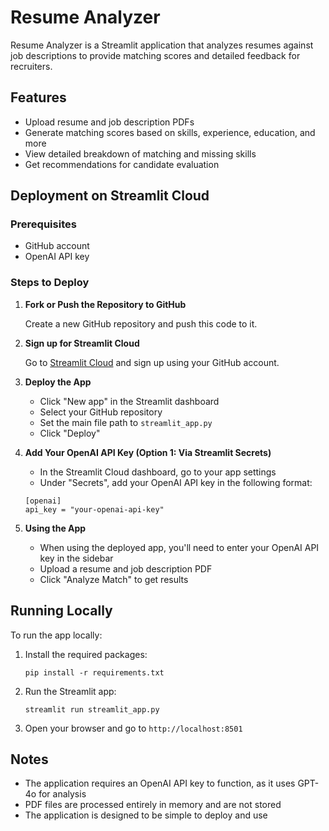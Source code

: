 # Resume Analyzer

Resume Analyzer is a Streamlit application that analyzes resumes against job descriptions to provide matching scores and detailed feedback for recruiters.

## Features

- Upload resume and job description PDFs
- Generate matching scores based on skills, experience, education, and more
- View detailed breakdown of matching and missing skills
- Get recommendations for candidate evaluation

## Deployment on Streamlit Cloud

### Prerequisites

- GitHub account
- OpenAI API key

### Steps to Deploy

1. **Fork or Push the Repository to GitHub**

   Create a new GitHub repository and push this code to it.

2. **Sign up for Streamlit Cloud**

   Go to [Streamlit Cloud](https://streamlit.io/cloud) and sign up using your GitHub account.

3. **Deploy the App**

   - Click "New app" in the Streamlit dashboard
   - Select your GitHub repository
   - Set the main file path to `streamlit_app.py`
   - Click "Deploy"

4. **Add Your OpenAI API Key (Option 1: Via Streamlit Secrets)**

   - In the Streamlit Cloud dashboard, go to your app settings
   - Under "Secrets", add your OpenAI API key in the following format:
   ```
   [openai]
   api_key = "your-openai-api-key"
   ```

5. **Using the App**

   - When using the deployed app, you'll need to enter your OpenAI API key in the sidebar
   - Upload a resume and job description PDF
   - Click "Analyze Match" to get results

## Running Locally

To run the app locally:

1. Install the required packages:
   ```
   pip install -r requirements.txt
   ```

2. Run the Streamlit app:
   ```
   streamlit run streamlit_app.py
   ```

3. Open your browser and go to `http://localhost:8501`

## Notes

- The application requires an OpenAI API key to function, as it uses GPT-4o for analysis
- PDF files are processed entirely in memory and are not stored
- The application is designed to be simple to deploy and use 